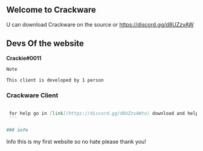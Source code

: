 ## Welcome to Crackware

U can download Crackware on the source or https://discord.gg/d8UZzvAW

## Devs Of the website 

**Crackie#0011**

```markdown
Note

This client is developed by 1 person
```
### Crackware Client ###
   
   ```markdown
   
    for help go in [link](https://discord.gg/d8UZzvAWto) download and help
    ```
    
### info
```
Info this is my first website so no hate please thank you!
```
